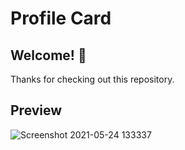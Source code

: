 # Profile Card

## Welcome! 👋

Thanks for checking out this repository.

## Preview
![Screenshot 2021-05-24 133337](https://user-images.githubusercontent.com/65169803/119316544-b56e0480-bc94-11eb-9fad-3cab55fc417e.png)
